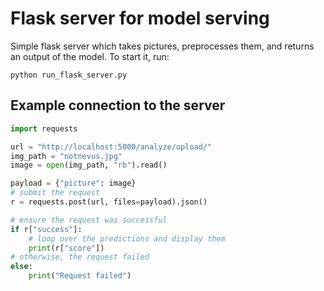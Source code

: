 # Flask server for model serving

Simple flask server which takes pictures, preprocesses them, and returns an output of the model.
To start it, run:
```
python run_flask_server.py
```

## Example connection to the server
```python
import requests

url = "http://localhost:5000/analyze/upload/"
img_path = "notnevus.jpg"
image = open(img_path, "rb").read()

payload = {"picture": image}
# submit the request
r = requests.post(url, files=payload).json() 

# ensure the request was successful
if r["success"]:
    # loop over the predictions and display them
    print(r["score"])
# otherwise, the request failed
else:
    print("Request failed")
```
